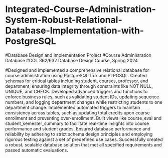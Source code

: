 # Integrated-Course-Administration-System-Robust-Relational-Database-Implementation-with-PostgreSQL



#Database Design and Implementation Project
#Course Administration Database
#COL 362/632 Database Design Course, Spring 2024

#Designed and implemented a comprehensive relational database for course administration using PostgreSQL 15.x and PLPGSQL. Created schemas for critical tables including student, courses, professor, and department, ensuring data integrity through constraints like NOT NULL, UNIQUE, and CHECK. Developed advanced triggers and functions to enforce business rules, such as validating student IDs, updating sequence numbers, and logging department changes while restricting students to one department change. Implemented automated triggers to maintain consistency across tables, such as updating total credits upon course enrollment and preventing over-enrollment. Built views like course_eval and student_semester_summary to facilitate real-time insights into course performance and student grades. Ensured database performance and reliability by adhering to strict schema design principles and employing rigorous testing against a set of predefined use cases. Successfully created a robust, scalable database solution that met all specified requirements and passed automatic evaluations.

